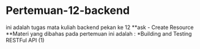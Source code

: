 # Pertemuan-12-backend
ini adalah tugas mata kuliah backend pekan ke 12
**ask - Create Resource
**Materi yang dibahas pada pertemuan ini adalah :
*Building and Testing
RESTFul API (1)
